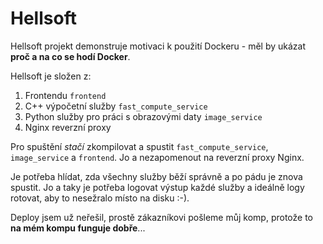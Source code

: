 # Hellsoft

Hellsoft projekt demonstruje motivaci k použití Dockeru - měl by ukázat **proč a na co se hodí Docker**. 

Hellsoft je složen z:

1. Frontendu `frontend`
1. C++ výpočetní služby `fast_compute_service`
1. Python služby pro práci s obrazovými daty `image_service`
1. Nginx reverzní proxy

Pro spuštění *stačí* zkompilovat a spustit `fast_compute_service`, `image_service` a `frontend`. Jo a nezapomenout na reverzní proxy Nginx.

Je potřeba hlídat, zda všechny služby běží správně a po pádu je znova spustit. Jo a taky je potřeba logovat výstup každé služby a ideálně logy rotovat, aby to nesežralo místo na disku :-).

Deploy jsem už neřešil, prostě zákazníkovi pošleme můj komp, protože to **na mém kompu funguje dobře**...
